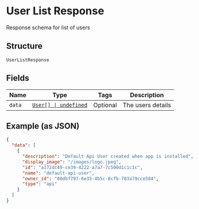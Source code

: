 
# User List Response

Response schema for list of users

## Structure

`UserListResponse`

## Fields

| Name | Type | Tags | Description |
|  --- | --- | --- | --- |
| `data` | [`User[] \| undefined`](/doc/models/user.md) | Optional | The users details |

## Example (as JSON)

```json
{
  "data": [
    {
      "description": "Default Api User created when app is installed",
      "display_image": "/images/logo.jpeg",
      "id": "a172dc49-ce39-4222-a7a7-7c500d1c1c1c",
      "name": "default-api-user",
      "owner_id": "80dbf797-6e35-4b5c-8cfb-703a79cce584",
      "type": "api"
    }
  ]
}
```

